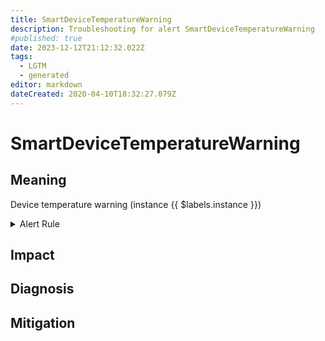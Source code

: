 ```yaml
---
title: SmartDeviceTemperatureWarning
description: Troubleshooting for alert SmartDeviceTemperatureWarning
#published: true
date: 2023-12-12T21:12:32.022Z
tags: 
  - LGTM
  - generated
editor: markdown
dateCreated: 2020-04-10T18:32:27.079Z
---
```


# SmartDeviceTemperatureWarning

## Meaning
[//]: # "Short paragraph that explains what the alert means"
Device temperature  warning (instance {{ $labels.instance }})

<details>
  <summary>Alert Rule</summary>

{{% rule "smart-device-monitoring/smartctl-exporter.yml" "SmartDeviceTemperatureWarning" %}}

{{% comment %}}

```yaml
alert: SmartDeviceTemperatureWarning
expr: smartctl_device_temperature > 60
for: 2m
labels:
    severity: warning
annotations:
    summary: Smart device temperature warning (instance {{ $labels.instance }})
    description: |-
        Device temperature  warning (instance {{ $labels.instance }})
          VALUE = {{ $value }}
          LABELS = {{ $labels }}
    runbook: https://github.com/srerun/prometheus-alerts/blob/main/content/runbooks/smartctl-exporter/SmartDeviceTemperatureWarning.md

```

{{% /comment %}}

</details>


## Impact
[//]: # "What could / will happen if the alert is not addressed"



## Diagnosis
[//]: # "Steps to take to identify the cause of the problem"



## Mitigation
[//]: # "The steps necessary to resolve the alert"
